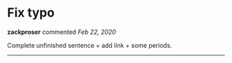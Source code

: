 # Fix typo

**zackproser** commented *Feb 22, 2020*

Complete unfinished sentence + add link + some periods.
<br />
***


